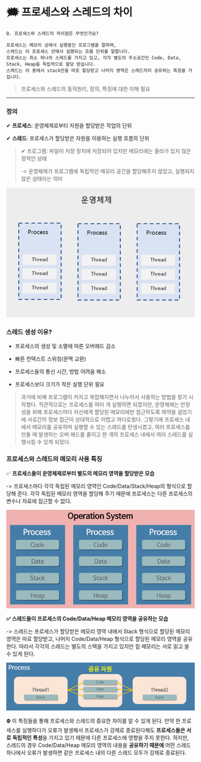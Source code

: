 # 🗯 프로세스와 스레드의 차이

```
Q. 프로세스와 스레드의 차이점은 무엇인가요?
```

```
프로세스는 메모리 상에서 실행중인 프로그램을 말하며,
스레드는 이 프로세스 안에서 실행되는 흐름 단위를 말합니다.
프로세스는 최소 하나의 스레드를 가지고 있고, 각각 별도의 주소공간인 Code, Data, Stack, Heap을 독립적으로 할당 받습니다.
스레드는 이 중에서 stack만을 따로 할당받고 나머지 영역은 스레드끼리 공유하는 특징을 가집니다.
```

> 프로세스와 스레드의 동작원리, 정의, 특징에 대한 이해 필요

---

### 정의

✔ **프로세스**: 운영체제로부터 자원을 할당받은 작업의 단위

✔ **스레드**: 프로세스가 할당받은 자원을 이용하는 실행 흐름의 단위

> ✔ 프로그램: 파일이 저장 장치에 저장되어 있지만 메모리에는 올라가 있지 않은 정적인 상태
>
> -> 운영체제가 프로그램에 독립적인 메모리 공간을 할당해주지 않았고, 실행되지 않은 상태라는 의미

![img](assets/img.png)

### 스레드 생성 이유?

- 프로세스의 생성 및 소멸에 따른 오버헤드 감소
- 빠른 컨텍스트 스위칭(문맥 교환)

- 프로세스들의 통신 시간, 방법 어려움 해소
- 프로세스보다 크기가 작은 실행 단위 필요

> 과거에 비해 프로그램이 커지고 복잡해지면서 나누어서 사용하는 방법을 찾기 시작했다. 직관적으로는 프로세스를 여러 개 실행하면 되겠지만, 운영체제는 안정성을 위해 프로세스마다 자신에게 할당된 메모리에만 접근하도록 제약을 걸었기에 서로간의 정보 접근이 상대적으로 어렵고 까다로웠다. 그렇기에 프로세스 내에서 메모리를 공유하며 실행할 수 있는 스레드를 탄생시켰고, 여러 프로세스를 만들 때 발생하는 오버 헤드를 줄이고 한 개의 프로세스 내에서 여러 스레드를 실행시킬 수 있게 되었다.



### 프로세스와 스레드의 메모리 사용 특징

✅ **프로세스들이 운영체제로부터 별도의 메모리 영역을 할당받은 모습**

-> 프로세스마다 각각 독립된 메모리 영역인 Code/Data/Stack/Heap의 형식으로 할당해 준다. 각각 독립된 메모리 영역을 할당해 주기 때문에 프로세스는 다른 프로세스의 변수나 자료에 접근할 수 없다.

![image-20221219204729867](assets/image-20221219204729867.png)



**✅ 스레드들이 프로세스의 Code/Data/Heap 메모리 영역을 공유하는 모습**

-> 스레드는 프로세스가 할당받은 메모리 영역 내에서 Stack 형식으로 할당된 메모리 영역은 따로 할당받고, 나머지 Code/Data/Heap 형식으로 할당된 메모리 영역을 공유한다. 따라서 각각의 스레드는 별도의 스택을 가지고 있지만 힙 메모리는 서로 읽고 쓸 수 있게 된다.

![image-20221219204744854](assets/image-20221219204744854.png)



⛔ 이 특징들을 통해 프로세스와 스레드의 중요한 차이를 알 수 있게 된다. 만약 한 프로세스를 실행하다가 오류가 발생해서 프로세스가 강제로 종료된다해도 **프로세스들은 서로 독립적인 특성**을 가지고 있기 때문에 다른 프로세스에 영향을 주지 못한다. 하지만, 스레드의 경우 Code/Data/Heap 메모리 영역의 내용을 **공유하기 때문에** 어떤 스레드 하나에서 오류가 발생하면 같은 프로세스 내의 다른 스레드 모두가 강제로 종료된다.